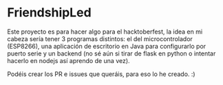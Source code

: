 # FriendshipLed
Este proyecto es para hacer algo para el hacktoberfest, la idea en mi cabeza sería tener 3 programas distintos: el del microcontrolador (ESP8266), una aplicación de escritorio en Java para configurarlo por puerto serie y un backend (no sé aún si tirar de flask en python o intentar hacerlo en nodejs así aprendo de una vez).

Podéis crear los PR e issues que queráis, para eso lo he creado. :)
